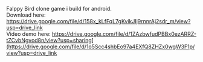Falppy Bird clone game i build for android.<br>
Download here: https://drive.google.com/file/d/158x_kLfFqL7gKvikJIj9rnnrAj2sdr_m/view?usp=drive_link<br>
Video demo here: https://drive.google.com/file/d/1ZAzbwfudPBBx0ezARRZ-tZCvbNgvod8n/view?usp=sharing](https://drive.google.com/file/d/1o5Scc4shbEo97a4EXfQ8ZHZx0wgW3F1p/view?usp=drive_link
